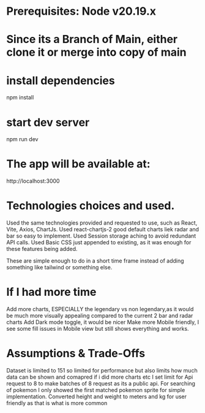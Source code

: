 # Prerequisites: Node v20.19.x 
# Since its a Branch of Main, either clone it or merge into copy of main

# install dependencies
npm install

# start dev server
npm run dev

# The app will be available at: 
http://localhost:3000

# Technologies choices and used.
Used the same technologies provided and requested to use, such as React, Vite, Axios, ChartJs.
Used react-chartjs-2 good default charts liek radar and bar so easy to implement.
Used Session storage aching to avoid redundant API calls.
Used Basic CSS just appended to existing, as it was enough for these features being added.

These are simple enough to do in a short time frame instead of adding something like tailwind or something else.

# If I had more time
Add more charts, ESPECIALLY the legendary vs non legendary,as it would be much more visually appealing compared to the current 2 bar and radar charts
Add Dark mode toggle, it would be nicer
Make more Mobile friendly, I see some fill issues in Mobile view but still shows everything and works.

# Assumptions & Trade-Offs
Dataset is limited to 151 so limited for performance but also limits how much data can be shown and comapred if i did more charts etc
I set limit for Api request to 8 to make batches of 8 request as its a public api.
For searching of pokemon I only showed the first matched pokemon sprite for simple implementation.
Converted height and weight to meters and kg for user friendly as that is what is more common
